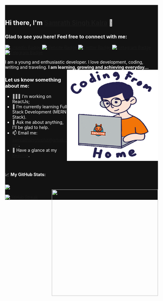 <div style="background-color:#121212">
<div style="color:#fff">
<br>
  
## Hi there, I'm <a href="https://hitman-samrath.github.io/Portfolio" target="_blank">Samrath Singh Kalra</a> 👋

### Glad to see you here! Feel free to connect with me:

[![Linkedin Badge](https://img.shields.io/badge/-LinkedIn-0e76a8?style=flat-square&logo=Linkedin&logoColor=white)](https://linkedin.com/in/samrath-singh-kalra)
[![Website Badge](https://img.shields.io/badge/Website-3b5998?style=flat-square&logo=google-chrome&logoColor=white)](https://hitman-samrath.github.io/Portfolio)
[![Twitter Badge](https://img.shields.io/badge/-Twitter-00acee?style=flat-square&logo=Twitter&logoColor=white)](https://twitter.com/HitmanSamrath)
[![Instagram Badge](https://img.shields.io/badge/-Instagram-e4405f?style=flat-square&logo=Instagram&logoColor=white)](https://instagram.com/samrathsinghrohit/)
[![Telegram Badge](https://img.shields.io/badge/-Telegram-0088cc?style=flat-square&logo=Telegram&logoColor=white)](https://t.me/samrathsinghrohit)

I am a young and enthusiastic developer. I love development, coding, writing and traveling. **I am learning, growing and achieving everyday...**
<img align="right" alt="GIF" src="./coding2.gif" width="300" height="300"/>
<br>
  
### Let us know something about me:

- 👨🏻‍💻 I’m working on ReactJs;
- 🚀 I’m currently learning Full Stack Development (MERN Stack).
- 💬 Ask me about anything, I'll be glad to help.
- 📫 Email me: samrathsinghrohit@gmail.com.
- 📝 Have a glance at my [Resume](https://hitman-samrath.github.io/Portfolio/static/media/Frontend-Developer%20CV.4e93703d.pdf).
  
</br>

📈 **My GitHub Stats:**
<br><br>
<a href="https://github.com/hitman-samrath">
<img align="center" src="https://github-readme-stats.vercel.app/api?username=hitman-samrath&show_icons=true&include_all_commits=true&theme=vision-friendly-dark&count_private=true">
</a>
<br>
<a href="https://github.com/remcohalman/github-readme-stats">
<img align="right" src="https://github-readme-stats.anuraghazra1.vercel.app/api/top-langs/?username=hitman-samrath&layout=compact&theme=vision-friendly-dark" height="350em" width="350em"/>
</a>
<br>
[![GitHub Streak](https://github-readme-streak-stats.herokuapp.com/?user=hitman-samrath&theme=dark)](https://git.io/streak-stats)
  
</div>
</div>
